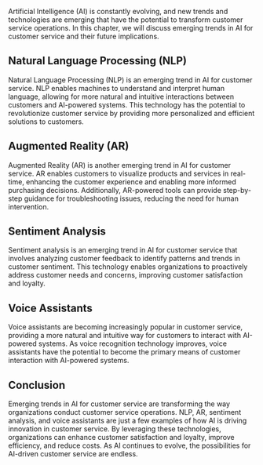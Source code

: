 
Artificial Intelligence (AI) is constantly evolving, and new trends and technologies are emerging that have the potential to transform customer service operations. In this chapter, we will discuss emerging trends in AI for customer service and their future implications.

Natural Language Processing (NLP)
---------------------------------

Natural Language Processing (NLP) is an emerging trend in AI for customer service. NLP enables machines to understand and interpret human language, allowing for more natural and intuitive interactions between customers and AI-powered systems. This technology has the potential to revolutionize customer service by providing more personalized and efficient solutions to customers.

Augmented Reality (AR)
----------------------

Augmented Reality (AR) is another emerging trend in AI for customer service. AR enables customers to visualize products and services in real-time, enhancing the customer experience and enabling more informed purchasing decisions. Additionally, AR-powered tools can provide step-by-step guidance for troubleshooting issues, reducing the need for human intervention.

Sentiment Analysis
------------------

Sentiment analysis is an emerging trend in AI for customer service that involves analyzing customer feedback to identify patterns and trends in customer sentiment. This technology enables organizations to proactively address customer needs and concerns, improving customer satisfaction and loyalty.

Voice Assistants
----------------

Voice assistants are becoming increasingly popular in customer service, providing a more natural and intuitive way for customers to interact with AI-powered systems. As voice recognition technology improves, voice assistants have the potential to become the primary means of customer interaction with AI-powered systems.

Conclusion
----------

Emerging trends in AI for customer service are transforming the way organizations conduct customer service operations. NLP, AR, sentiment analysis, and voice assistants are just a few examples of how AI is driving innovation in customer service. By leveraging these technologies, organizations can enhance customer satisfaction and loyalty, improve efficiency, and reduce costs. As AI continues to evolve, the possibilities for AI-driven customer service are endless.
